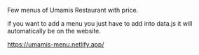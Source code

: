 Few menus of Umamis Restaurant with price.

if you want to add a menu you just have to add into data.js it will automatically be on the website.

https://umamis-menu.netlify.app/